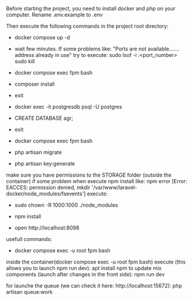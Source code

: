 Before starting the project, you need to install docker and php on your computer.
Rename .env.example to .env

Then execute the following commands in the project root directory: 
 - docker compose up -d
 - wait few minutes. If some problems like: "Ports are not available....... address already in use" try to execute:
 sudo lsof -i :<port_number>
 sudo kill <pid>

 - docker compose exec fpm bash
 - composer install
 - exit
 - docker exec -it postgresdb psql -U postgres
 - CREATE DATABASE agr;
 - exit
 - docker compose exec fpm bash
 - php artisan migrate
 - php artisan key:generate

make sure you have permissions to the STORAGE folder (outside the container)
if some problem when execute npm install like:
npm error [Error: EACCES: permission denied, mkdir '/var/www/laravel-docker/node_modules/fsevents']
execute:
- sudo chown -R 1000:1000 ./node_modules
- npm install


- open http://localhost:8098



usefull commands:
- docker compose exec -u root fpm bash

inside the container(docker compose exec -u root fpm bash)
execute (this allows you to launch npm run dev): 
apt install npm
to update mix components (launch after changes in the front side):
npm run dev

for launche the queue (we can check it here: http://localhost:15672):
php artisan queue:work

